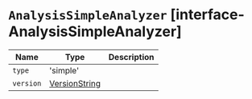 # `AnalysisSimpleAnalyzer` [interface-AnalysisSimpleAnalyzer]

| Name | Type | Description |
| - | - | - |
| `type` | 'simple' | &nbsp; |
| `version` | [VersionString](./VersionString.md) | &nbsp; |
